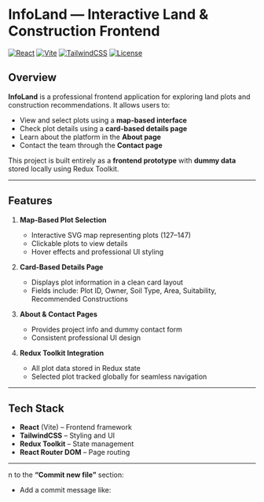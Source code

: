 # InfoLand — Interactive Land & Construction Frontend

[![React](https://img.shields.io/badge/React-17.0.2-blue?logo=react)](https://reactjs.org/)
[![Vite](https://img.shields.io/badge/Vite-4.0.0-brightgreen?logo=vite)](https://vitejs.dev/)
[![TailwindCSS](https://img.shields.io/badge/TailwindCSS-3.0.0-teal?logo=tailwindcss)](https://tailwindcss.com/)
[![License](https://img.shields.io/badge/License-MIT-lightgrey)](LICENSE)

## Overview

**InfoLand** is a professional frontend application for exploring land plots and construction recommendations. It allows users to:  

- View and select plots using a **map-based interface**  
- Check plot details using a **card-based details page**  
- Learn about the platform in the **About page**  
- Contact the team through the **Contact page**  

This project is built entirely as a **frontend prototype** with **dummy data** stored locally using Redux Toolkit.  

---

## Features

1. **Map-Based Plot Selection**  
   - Interactive SVG map representing plots (127–147)  
   - Clickable plots to view details  
   - Hover effects and professional UI styling  

2. **Card-Based Details Page**  
   - Displays plot information in a clean card layout  
   - Fields include: Plot ID, Owner, Soil Type, Area, Suitability, Recommended Constructions  

3. **About & Contact Pages**  
   - Provides project info and dummy contact form  
   - Consistent professional UI design  

4. **Redux Toolkit Integration**  
   - All plot data stored in Redux state  
   - Selected plot tracked globally for seamless navigation  

---

## Tech Stack

- **React** (Vite) – Frontend framework  
- **TailwindCSS** – Styling and UI  
- **Redux Toolkit** – State management  
- **React Router DOM** – Page routing  

---

n to the **“Commit new file”** section:  
   - Add a commit message like:  
